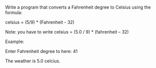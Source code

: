 Write a program that converts a Fahrenheit degree to Celsius using the formula:

celsius = (5/9) * (Fahrenheit - 32)

Note: you have to write
    celsius = (5.0 / 9) * (fahrenheit – 32)

Example:

Enter Fahrenheit degree to here: 41 

The weather is 5.0 celcius.
